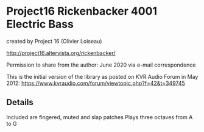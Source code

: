 # Project16 Rickenbacker 4001 Electric Bass

created by Project 16 (Olivier Loiseau) 

http://project16.altervista.org/rickenbacker/

Permission to share from the author: June 2020 via e-mail correspondence

This is the initial version of the library as posted on KVR Audio Forum in May 2012: 
https://www.kvraudio.com/forum/viewtopic.php?f=42&t=349745

## Details

Included are fingered, muted and slap patches
Plays three octaves from A to G
